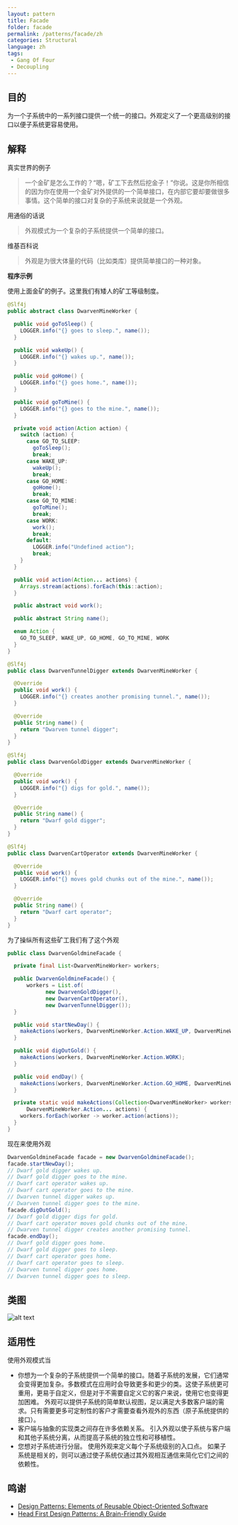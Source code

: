 ```yaml
---
layout: pattern
title: Facade
folder: facade
permalink: /patterns/facade/zh
categories: Structural
language: zh
tags:
 - Gang Of Four
 - Decoupling
---
```


## 目的
为一个子系统中的一系列接口提供一个统一的接口。外观定义了一个更高级别的接口以便子系统更容易使用。

## 解释

真实世界的例子

> 一个金矿是怎么工作的？“嗯，矿工下去然后挖金子！”你说。这是你所相信的因为你在使用一个金矿对外提供的一个简单接口，在内部它要却要做很多事情。这个简单的接口对复杂的子系统来说就是一个外观。

用通俗的话说

> 外观模式为一个复杂的子系统提供一个简单的接口。

维基百科说

> 外观是为很大体量的代码（比如类库）提供简单接口的一种对象。

**程序示例**

使用上面金矿的例子。这里我们有矮人的矿工等级制度。

```java
@Slf4j
public abstract class DwarvenMineWorker {

  public void goToSleep() {
    LOGGER.info("{} goes to sleep.", name());
  }

  public void wakeUp() {
    LOGGER.info("{} wakes up.", name());
  }

  public void goHome() {
    LOGGER.info("{} goes home.", name());
  }

  public void goToMine() {
    LOGGER.info("{} goes to the mine.", name());
  }

  private void action(Action action) {
    switch (action) {
      case GO_TO_SLEEP:
        goToSleep();
        break;
      case WAKE_UP:
        wakeUp();
        break;
      case GO_HOME:
        goHome();
        break;
      case GO_TO_MINE:
        goToMine();
        break;
      case WORK:
        work();
        break;
      default:
        LOGGER.info("Undefined action");
        break;
    }
  }

  public void action(Action... actions) {
    Arrays.stream(actions).forEach(this::action);
  }

  public abstract void work();

  public abstract String name();

  enum Action {
    GO_TO_SLEEP, WAKE_UP, GO_HOME, GO_TO_MINE, WORK
  }
}

@Slf4j
public class DwarvenTunnelDigger extends DwarvenMineWorker {

  @Override
  public void work() {
    LOGGER.info("{} creates another promising tunnel.", name());
  }

  @Override
  public String name() {
    return "Dwarven tunnel digger";
  }
}

@Slf4j
public class DwarvenGoldDigger extends DwarvenMineWorker {

  @Override
  public void work() {
    LOGGER.info("{} digs for gold.", name());
  }

  @Override
  public String name() {
    return "Dwarf gold digger";
  }
}

@Slf4j
public class DwarvenCartOperator extends DwarvenMineWorker {

  @Override
  public void work() {
    LOGGER.info("{} moves gold chunks out of the mine.", name());
  }

  @Override
  public String name() {
    return "Dwarf cart operator";
  }
}

```

为了操纵所有这些矿工我们有了这个外观

```java
public class DwarvenGoldmineFacade {

  private final List<DwarvenMineWorker> workers;

  public DwarvenGoldmineFacade() {
      workers = List.of(
            new DwarvenGoldDigger(),
            new DwarvenCartOperator(),
            new DwarvenTunnelDigger());
  }

  public void startNewDay() {
    makeActions(workers, DwarvenMineWorker.Action.WAKE_UP, DwarvenMineWorker.Action.GO_TO_MINE);
  }

  public void digOutGold() {
    makeActions(workers, DwarvenMineWorker.Action.WORK);
  }

  public void endDay() {
    makeActions(workers, DwarvenMineWorker.Action.GO_HOME, DwarvenMineWorker.Action.GO_TO_SLEEP);
  }

  private static void makeActions(Collection<DwarvenMineWorker> workers,
      DwarvenMineWorker.Action... actions) {
    workers.forEach(worker -> worker.action(actions));
  }
}
```

现在来使用外观

```java
DwarvenGoldmineFacade facade = new DwarvenGoldmineFacade();
facade.startNewDay();
// Dwarf gold digger wakes up.
// Dwarf gold digger goes to the mine.
// Dwarf cart operator wakes up.
// Dwarf cart operator goes to the mine.
// Dwarven tunnel digger wakes up.
// Dwarven tunnel digger goes to the mine.
facade.digOutGold();
// Dwarf gold digger digs for gold.
// Dwarf cart operator moves gold chunks out of the mine.
// Dwarven tunnel digger creates another promising tunnel.
facade.endDay();
// Dwarf gold digger goes home.
// Dwarf gold digger goes to sleep.
// Dwarf cart operator goes home.
// Dwarf cart operator goes to sleep.
// Dwarven tunnel digger goes home.
// Dwarven tunnel digger goes to sleep.
```

## 类图
![alt text](../../../facade/etc/facade.urm.png "Facade pattern class diagram")

## 适用性
使用外观模式当

* 你想为一个复杂的子系统提供一个简单的接口。随着子系统的发展，它们通常会变得更加复杂。多数模式在应用时会导致更多和更少的类。这使子系统更可重用，更易于自定义，但是对于不需要自定义它的客户来说，使用它也变得更加困难。 外观可以提供子系统的简单默认视图，足以满足大多数客户端的需求。只有需要更多可定制性的客户才需要查看外观外的东西（原子系统提供的接口）。
* 客户端与抽象的实现类之间存在许多依赖关系。 引入外观以使子系统与客户端和其他子系统分离，从而提高子系统的独立性和可移植性。
* 您想对子系统进行分层。 使用外观来定义每个子系统级别的入口点。 如果子系统是相关的，则可以通过使子系统仅通过其外观相互通信来简化它们之间的依赖性。

## 鸣谢

* [Design Patterns: Elements of Reusable Object-Oriented Software](https://www.amazon.com/gp/product/0201633612/ref=as_li_tl?ie=UTF8&camp=1789&creative=9325&creativeASIN=0201633612&linkCode=as2&tag=javadesignpat-20&linkId=675d49790ce11db99d90bde47f1aeb59)
* [Head First Design Patterns: A Brain-Friendly Guide](https://www.amazon.com/gp/product/0596007124/ref=as_li_tl?ie=UTF8&camp=1789&creative=9325&creativeASIN=0596007124&linkCode=as2&tag=javadesignpat-20&linkId=6b8b6eea86021af6c8e3cd3fc382cb5b)

